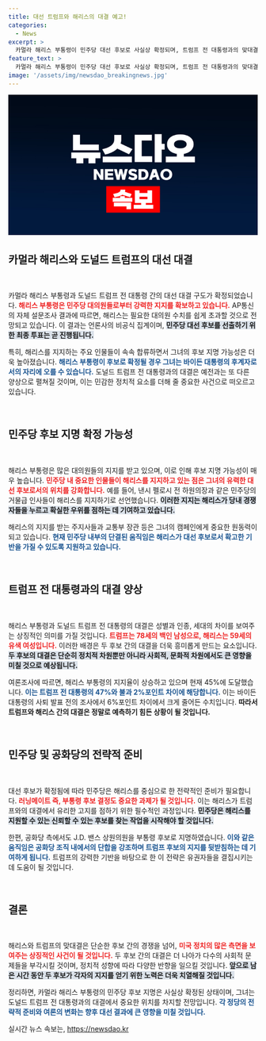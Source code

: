 ```yaml
---
title: 대선 트럼프와 해리스의 대결 예고!
categories:
  - News
excerpt: >
  카멀라 해리스 부통령이 민주당 대선 후보로 사실상 확정되며, 트럼프 전 대통령과의 맞대결이 주목받고 있습니다. 성별, 인종, 세대의 차이를 가진 두 후보의 대결이 어떻게 전개될지 궁금증이 증폭되고 있습니다.
feature_text: >
  카멀라 해리스 부통령이 민주당 대선 후보로 사실상 확정되며, 트럼프 전 대통령과의 맞대결이 주목받고 있습니다. 성별, 인종, 세대의 차이를 가진 두 후보의 대결이 어떻게 전개될지 궁금증이 증폭되고 있습니다.
image: '/assets/img/newsdao_breakingnews.jpg'
---
```


<p><img src="/assets/img/newsdao_breakingnews.jpg" alt="koreaapp 속보" /></p>

<h2 data-ke-size="size26">카멀라 해리스와 도널드 트럼프의 대선 대결</h2>

<p data-ke-size="size16">&nbsp;</p>

<p>카멀라 해리스 부통령과 도널드 트럼프 전 대통령 간의 대선 대결 구도가 확정되었습니다. <b><span style="color: #ee2323;">해리스 부통령은 민주당 대의원들로부터 강력한 지지를 확보하고 있습니다.</span></b> AP통신의 자체 설문조사 결과에 따르면, 해리스는 필요한 대의원 수치를 쉽게 초과할 것으로 전망되고 있습니다. 이 결과는 언론사의 비공식 집계이며, <b><span style="background-color: #21538527;">민주당 대선 후보를 선출하기 위한 최종 투표는 곧 진행됩니다.</span></b> </p>

<p>특히, 해리스를 지지하는 주요 인물들이 속속 합류하면서 그녀의 후보 지명 가능성은 더욱 높아졌습니다. <b><span style="color: #1a5490;">해리스 부통령이 후보로 확정될 경우 그녀는 바이든 대통령의 후계자로서의 자리에 오를 수 있습니다.</span></b> 도널드 트럼프 전 대통령과의 대결은 예전과는 또 다른 양상으로 펼쳐질 것이며, 이는 민감한 정치적 요소를 더해 줄 중요한 사건으로 떠오르고 있습니다.</p>

<p data-ke-size="size16">&nbsp;</p>

<h2 data-ke-size="size26">민주당 후보 지명 확정 가능성</h2>

<p data-ke-size="size16">&nbsp;</p>

<p>해리스 부통령은 많은 대의원들의 지지를 받고 있으며, 이로 인해 후보 지명 가능성이 매우 높습니다. <b><span style="color: #ee2323;">민주당 내 중요한 인물들이 해리스를 지지하고 있는 점은 그녀의 유력한 대선 후보로서의 위치를 강화합니다.</span></b> 예를 들어, 낸시 펠로시 전 하원의장과 같은 민주당의 거물급 인사들이 해리스를 지지하기로 선언했습니다. <b><span style="background-color: #21538527;">이러한 지지는 해리스가 당내 경쟁자들을 누르고 확실한 우위를 점하는 데 기여하고 있습니다.</span></b></p>

<p>해리스의 지지를 받는 주지사들과 교통부 장관 등은 그녀의 캠페인에게 중요한 원동력이 되고 있습니다. <b><span style="color: #1a5490;">현재 민주당 내부의 단결된 움직임은 해리스가 대선 후보로서 확고한 기반을 가질 수 있도록 지원하고 있습니다.</span></b></p>

<p data-ke-size="size16">&nbsp;</p>

<h2 data-ke-size="size26">트럼프 전 대통령과의 대결 양상</h2>

<p data-ke-size="size16">&nbsp;</p>

<p>해리스 부통령과 도널드 트럼프 전 대통령의 대결은 성별과 인종, 세대의 차이를 보여주는 상징적인 의미를 가질 것입니다. <b><span style="color: #ee2323;">트럼프는 78세의 백인 남성으로, 해리스는 59세의 유색 여성입니다.</span></b> 이러한 배경은 두 후보 간의 대결을 더욱 흥미롭게 만드는 요소입니다. <b><span style="background-color: #21538527;">두 후보의 대결은 단순히 정치적 차원뿐만 아니라 사회적, 문화적 차원에서도 큰 영향을 미칠 것으로 예상됩니다.</span></b></p>

<p>여론조사에 따르면, 해리스 부통령의 지지율이 상승하고 있으며 현재 45%에 도달했습니다. <b><span style="color: #1a5490;">이는 트럼프 전 대통령의 47%와 불과 2%포인트 차이에 해당합니다.</span></b> 이는 바이든 대통령의 사퇴 발표 전의 조사에서 6%포인트 차이에서 크게 줄어든 수치입니다. <b>따라서 트럼프와 해리스 간의 대결은 정말로 예측하기 힘든 상황이 될 것입니다.</b></p>

<p data-ke-size="size16">&nbsp;</p>

<h2 data-ke-size="size26">민주당 및 공화당의 전략적 준비</h2>

<p data-ke-size="size16">&nbsp;</p>

<p>대선 후보가 확정됨에 따라 민주당은 해리스를 중심으로 한 전략적인 준비가 필요합니다. <b><span style="color: #ee2323;">러닝메이트 즉, 부통령 후보 결정도 중요한 과제가 될 것입니다.</span></b> 이는 해리스가 트럼프와의 대결에서 유리한 고지를 점하기 위한 필수적인 과정입니다. <b><span style="background-color: #21538527;">민주당은 해리스를 지원할 수 있는 신뢰할 수 있는 후보를 찾는 작업을 시작해야 할 것입니다.</span></b></p>

<p>한편, 공화당 측에서도 J.D. 밴스 상원의원을 부통령 후보로 지명하였습니다. <b><span style="color: #1a5490;">이와 같은 움직임은 공화당 조직 내에서의 단합을 강조하며 트럼프 후보의 지지를 뒷받침하는 데 기여하게 됩니다.</span></b> 트럼프의 강력한 기반을 바탕으로 한 이 전략은 유권자들을 결집시키는 데 도움이 될 것입니다.</p>

<p data-ke-size="size16">&nbsp;</p>

<h2 data-ke-size="size26">결론</h2>

<p data-ke-size="size16">&nbsp;</p>

<p>해리스와 트럼프의 맞대결은 단순한 후보 간의 경쟁을 넘어, <b><span style="color: #ee2323;">미국 정치의 많은 측면을 보여주는 상징적인 사건이 될 것입니다.</span></b> 두 후보 간의 대결은 더 나아가 다수의 사회적 문제들을 부각시킬 것이며, 정치적 성향에 따라 다양한 반향을 일으킬 것입니다. <b><span style="background-color: #21538527;">앞으로 남은 시간 동안 두 후보가 각자의 지지를 얻기 위한 노력은 더욱 치열해질 것입니다.</span></b> </p>

<p>정리하면, 카멀라 해리스 부통령의 민주당 후보 지명은 사실상 확정된 상태이며, 그녀는 도널드 트럼프 전 대통령과의 대결에서 중요한 위치를 차지할 전망입니다. <b><span style="color: #1a5490;">각 정당의 전략적 준비와 여론의 변화는 향후 대선 결과에 큰 영향을 미칠 것입니다.</span></b></p>
실시간 뉴스 속보는, <a href="https://newsdao.kr" rel="dofollow">https://newsdao.kr</a>


